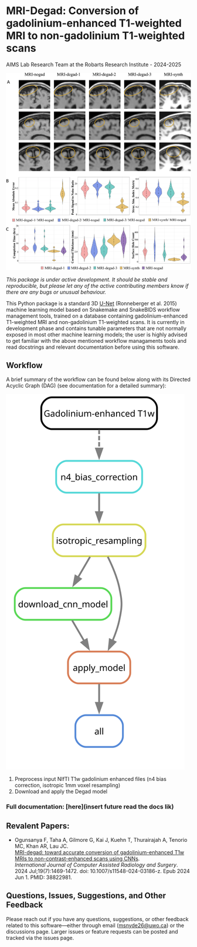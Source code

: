 # MRI-Degad: Conversion of gadolinium-enhanced T1-weighted MRI to non-gadolinium T1-weighted scans

AIMS Lab Research Team at the Robarts Research Institute - 2024-2025

![Alt text](images/mri-degad-image.webp)

*This package is under active development. It should be stable and reproducible, but please let any of the active contributing members know if there are any bugs or unusual behaviour.*

This Python package is a standard 3D [U-Net](https://arxiv.org/abs/1505.04597) (Ronneberger et al. 2015) machine learning model based on Snakemake and SnakeBIDS workflow management tools, trained on a database containing gadolinium-enhanced T1-weighted MRI and non-gadolinium T1-weighted scans. It is currently in development phase and contains tunable parameters that are not normally exposed in most other machine learning models; the user is highly advised to get familiar with the above mentioned workflow managaments tools and read docstrings and relevant documentation before using this software.

## Workflow

A brief summary of the workflow can be found below along with its Directed Acyclic Graph (DAG) (see documentation for a detailed summary):

![Alt text](docs/workflow/dag.svg)

1. Preprocess input NIfTI T1w gadolinium enhanced files (n4 bias correction, isotropic 1mm voxel resampling)
2. Download and apply the Degad model 

### **Full documentation:** [here](insert future read the docs lik)

## Revalent Papers: 
* Ogunsanya F, Taha A, Gilmore G, Kai J, Kuehn T, Thurairajah A, Tenorio MC, Khan AR, Lau JC.  
  [MRI-degad: toward accurate conversion of gadolinium-enhanced T1w MRIs to non-contrast-enhanced scans using CNNs](https://doi.org/10.1007/s11548-024-03186-z).  
  *International Journal of Computer Assisted Radiology and Surgery*. 2024 Jul;19(7):1469-1472. doi: 10.1007/s11548-024-03186-z. Epub 2024 Jun 1. PMID: 38822981.


## Questions, Issues, Suggestions, and Other Feedback
Please reach out if you have any questions, suggestions, or other feedback related to this software—either through email (msnyde26@uwo.ca) or the discussions page. Larger issues or feature requests can be posted and tracked via the issues page.